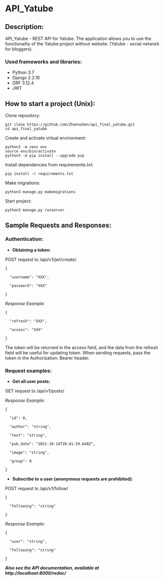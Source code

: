 # API_Yatube

## Description:

API_Yatube - REST API for Yatube. The application allows you to use the functionality of the Yatube project without website. (Yatube - social network for bloggers).

### Used frameworks and libraries:

- Python 3.7
- Django 2.2.16
- DRF 3.12.4
- JWT

## How to start a project (Unix):

Clone repository:
```
git clone https://github.com/ZhannaVen/api_final_yatube.git
cd api_final_yatube
```
Create and activate virtual environment:
```
python3 -m venv env
source env/bin/activate
python3 -m pip install --upgrade pip
```
Install dependencies from  requirements.txt:
```
pip install -r requirements.txt
```
Make migrations:
```
python3 manage.py makemigrations
```
Start project:
```
python3 manage.py runserver
```

## Sample Requests and Responses:


### Authentication:

- **Obtaining a token:**

POST request to /api/v1/jwt/create/

    {

      "username": "XXX",

      "password": "XXX"

    }

*Response Example:*

    {

      "refresh": "XXX",

      "access": "XXX"

    }

The token will be returned in the access field, and the data from the refresh field will be useful for updating token. When sending requests, pass the token in the Authorization: Bearer <token> header.

### Request examples:

- **Get all user posts:**

GET request to /api/v1/posts/

*Response Example:*


    {

      "id": 0,

      "author": "string",

      "text": "string",

      "pub_date": "2021-10-14T20:41:29.648Z",

      "image": "string",

      "group": 0

    }


- **Subscribe to a user (anonymous requests are prohibited):**

POST request to /api/v1/follow/

    {

      "following": "string"
      
    }

*Response Example:*

    {

      "user": "string",

      "following": "string"

    }

***Also see the API documentation, available at http://localhost:8000/redoc/***
